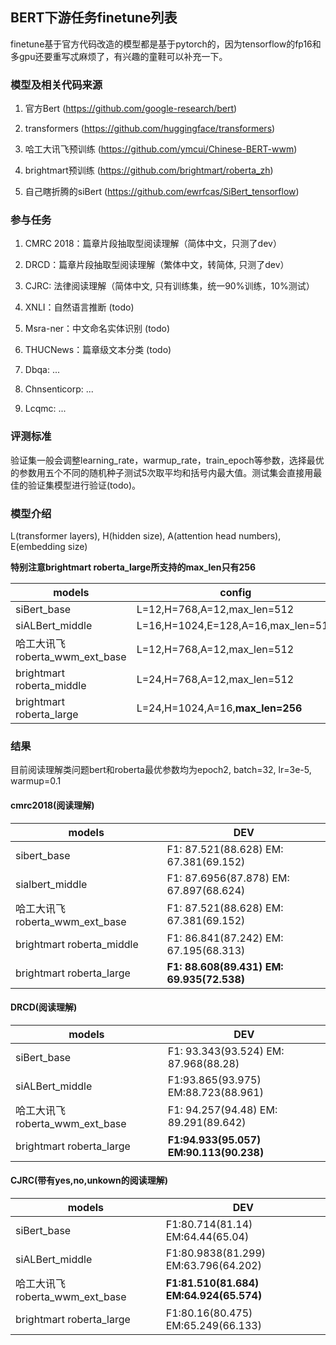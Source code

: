 ## BERT下游任务finetune列表

finetune基于官方代码改造的模型都是基于pytorch的，因为tensorflow的fp16和多gpu还要重写忒麻烦了，有兴趣的童鞋可以补充一下。

### 模型及相关代码来源

1. 官方Bert (https://github.com/google-research/bert)

2. transformers (https://github.com/huggingface/transformers)

3. 哈工大讯飞预训练 (https://github.com/ymcui/Chinese-BERT-wwm)

4. brightmart预训练 (https://github.com/brightmart/roberta_zh)

5. 自己瞎折腾的siBert (https://github.com/ewrfcas/SiBert_tensorflow)

### 参与任务

1. CMRC 2018：篇章片段抽取型阅读理解（简体中文，只测了dev）

2. DRCD：篇章片段抽取型阅读理解（繁体中文，转简体, 只测了dev）

3. CJRC: 法律阅读理解（简体中文, 只有训练集，统一90%训练，10%测试）

4. XNLI：自然语言推断 (todo)

5. Msra-ner：中文命名实体识别 (todo)

6. THUCNews：篇章级文本分类 (todo)

7. Dbqa: ...

8. Chnsenticorp: ...

9. Lcqmc: ...

### 评测标准

验证集一般会调整learning_rate，warmup_rate，train_epoch等参数，选择最优的参数用五个不同的随机种子测试5次取平均和括号内最大值。测试集会直接用最佳的验证集模型进行验证(todo)。

### 模型介绍

L(transformer layers), H(hidden size), A(attention head numbers), E(embedding size)

**特别注意brightmart roberta_large所支持的max_len只有256**

| models | config |
| ------ | ------ |
| siBert_base | L=12,H=768,A=12,max_len=512 |
| siALBert_middle | L=16,H=1024,E=128,A=16,max_len=512 |
| 哈工大讯飞 roberta_wwm_ext_base | L=12,H=768,A=12,max_len=512 |
| brightmart roberta_middle | L=24,H=768,A=12,max_len=512 |
| brightmart roberta_large | L=24,H=1024,A=16,**max_len=256** |


### 结果

目前阅读理解类问题bert和roberta最优参数均为epoch2, batch=32, lr=3e-5, warmup=0.1

#### cmrc2018(阅读理解)

| models | DEV |
| ------ | ------ |
| sibert_base | F1: 87.521(88.628) EM: 67.381(69.152) |
| sialbert_middle | F1: 87.6956(87.878) EM: 67.897(68.624) |
| 哈工大讯飞 roberta_wwm_ext_base | F1: 87.521(88.628) EM: 67.381(69.152) |
| brightmart roberta_middle | F1: 86.841(87.242) EM: 67.195(68.313) |
| brightmart roberta_large | **F1: 88.608(89.431) EM: 69.935(72.538)** |

#### DRCD(阅读理解)

| models | DEV |
| ------ | ------ |
| siBert_base | F1: 93.343(93.524) EM: 87.968(88.28) |
| siALBert_middle | F1:93.865(93.975) EM:88.723(88.961) |
| 哈工大讯飞 roberta_wwm_ext_base | F1: 94.257(94.48) EM: 89.291(89.642) |
| brightmart roberta_large | **F1:94.933(95.057) EM:90.113(90.238)** |

#### CJRC(带有yes,no,unkown的阅读理解)

| models | DEV |
| ------ | ------ |
| siBert_base | F1:80.714(81.14) EM:64.44(65.04) |
| siALBert_middle | F1:80.9838(81.299) EM:63.796(64.202) |
| 哈工大讯飞 roberta_wwm_ext_base | **F1:81.510(81.684) EM:64.924(65.574)** |
| brightmart roberta_large | F1:80.16(80.475) EM:65.249(66.133) |


